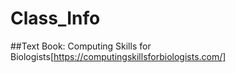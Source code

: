 # Class_Info

##Text Book: Computing Skills for Biologists[https://computingskillsforbiologists.com/]
